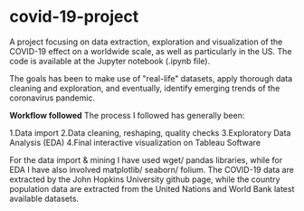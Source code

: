 # covid-19-project

A project focusing on data extraction, exploration and visualization of the COVID-19 effect on a worldwide scale, as well as particularly in the US. The code is available at the Jupyter notebook (.ipynb file).

The goals has been to make use of "real-life" datasets, apply thorough data cleaning and exploration, and eventually, identify emerging trends of the coronavirus pandemic.

**Workflow followed**
The process I followed has generally been:

1.Data import
2.Data cleaning, reshaping, quality checks
3.Exploratory Data Analysis (EDA)
4.Final interactive visualization on Tableau Software

For the data import & mining I have used wget/ pandas libraries, while for EDA I have also involved matplotlib/ seaborn/ folium. The COVID-19 data are extracted by the John Hopkins University github page, while the country population data are extracted from the United Nations and World Bank latest available datasets.
